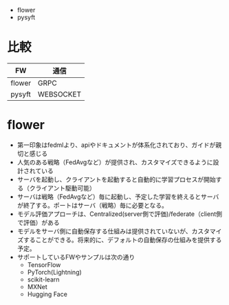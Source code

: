 - flower
- pysyft

# 比較

|  FW  |  通信  |
| ---- | ---- |
|  flower  |  GRPC  |
|  pysyft  |  WEBSOCKET  |



# flower

- 第一印象はfedmlより、apiやドキュメントが体系化されており、ガイドが親切と感じる
- 人気のある戦略（FedAvgなど）が提供され、カスタマイズできるように設計されている
- サーバを起動し、クライアントを起動すると自動的に学習プロセスが開始する（クライアント駆動可能）
- サーバは戦略（FedAvgなど）毎に起動し、予定した学習を終えるとサーバが終了する。ポートはサーバ（戦略）毎に必要となる。
- モデル評価アプローチは、Centralized(server側で評価)/federate（client側で評価）がある
- モデルをサーバ側に自動保存する仕組みは提供されていないが、カスタマイズすることができる。将来的に、デフォルトの自動保存の仕組みを提供する予定。
- サポートしているFWやサンプルは次の通り
    - TensorFlow
    - PyTorch(Lightning)
    - scikit-learn
    - MXNet
    - Hugging Face
